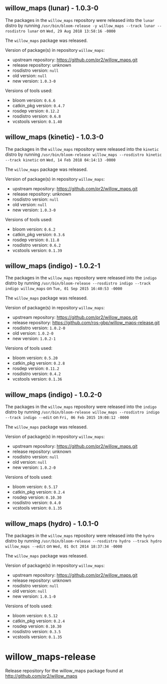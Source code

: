 ## willow_maps (lunar) - 1.0.3-0

The packages in the `willow_maps` repository were released into the `lunar` distro by running `/usr/bin/bloom-release -y willow_maps --track lunar --rosdistro lunar` on `Wed, 29 Aug 2018 13:58:16 -0000`

The `willow_maps` package was released.

Version of package(s) in repository `willow_maps`:

- upstream repository: https://github.com/pr2/willow_maps.git
- release repository: unknown
- rosdistro version: `null`
- old version: `null`
- new version: `1.0.3-0`

Versions of tools used:

- bloom version: `0.6.6`
- catkin_pkg version: `0.4.7`
- rosdep version: `0.12.2`
- rosdistro version: `0.6.8`
- vcstools version: `0.1.40`


## willow_maps (kinetic) - 1.0.3-0

The packages in the `willow_maps` repository were released into the `kinetic` distro by running `/usr/bin/bloom-release willow_maps --rosdistro kinetic --track kinetic` on `Wed, 14 Feb 2018 04:14:13 -0000`

The `willow_maps` package was released.

Version of package(s) in repository `willow_maps`:

- upstream repository: https://github.com/pr2/willow_maps.git
- release repository: unknown
- rosdistro version: `null`
- old version: `null`
- new version: `1.0.3-0`

Versions of tools used:

- bloom version: `0.6.2`
- catkin_pkg version: `0.3.6`
- rosdep version: `0.11.8`
- rosdistro version: `0.6.2`
- vcstools version: `0.1.39`


## willow_maps (indigo) - 1.0.2-1

The packages in the `willow_maps` repository were released into the `indigo` distro by running `/usr/bin/bloom-release --rosdistro indigo --track indigo willow_maps` on `Tue, 01 Sep 2015 16:40:53 -0000`

The `willow_maps` package was released.

Version of package(s) in repository `willow_maps`:
- upstream repository: https://github.com/pr2/willow_maps.git
- release repository: https://github.com/ros-gbp/willow_maps-release.git
- rosdistro version: `1.0.2-0`
- old version: `1.0.2-0`
- new version: `1.0.2-1`

Versions of tools used:
- bloom version: `0.5.20`
- catkin_pkg version: `0.2.8`
- rosdep version: `0.11.2`
- rosdistro version: `0.4.2`
- vcstools version: `0.1.36`


## willow_maps (indigo) - 1.0.2-0

The packages in the `willow_maps` repository were released into the `indigo` distro by running `/usr/bin/bloom-release willow_maps --rosdistro indigo --track indigo --edit` on `Fri, 06 Feb 2015 19:08:12 -0000`

The `willow_maps` package was released.

Version of package(s) in repository `willow_maps`:
- upstream repository: https://github.com/pr2/willow_maps.git
- release repository: unknown
- rosdistro version: `null`
- old version: `null`
- new version: `1.0.2-0`

Versions of tools used:
- bloom version: `0.5.17`
- catkin_pkg version: `0.2.4`
- rosdep version: `0.10.30`
- rosdistro version: `0.4.0`
- vcstools version: `0.1.35`


## willow_maps (hydro) - 1.0.1-0

The packages in the `willow_maps` repository were released into the `hydro` distro by running `/usr/bin/bloom-release --rosdistro hydro --track hydro willow_maps --edit` on `Wed, 01 Oct 2014 18:37:34 -0000`

The `willow_maps` package was released.

Version of package(s) in repository `willow_maps`:
- upstream repository: https://github.com/pr2/willow_maps.git
- release repository: unknown
- rosdistro version: `null`
- old version: `null`
- new version: `1.0.1-0`

Versions of tools used:
- bloom version: `0.5.12`
- catkin_pkg version: `0.2.4`
- rosdep version: `0.10.30`
- rosdistro version: `0.3.5`
- vcstools version: `0.1.35`


willow_maps-release
===================

Release repository for the willow_maps package found at http://github.com/pr2/willow_maps
